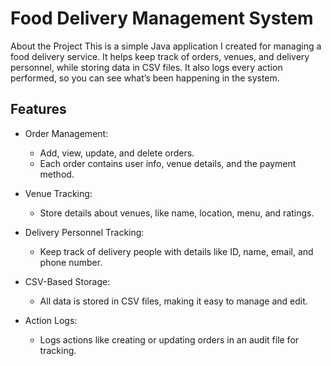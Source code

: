 # Food Delivery Management System 
About the Project
This is a simple Java application I created for managing a food delivery service. It helps keep track of orders, venues, and delivery personnel, while storing data in CSV files. 
It also logs every action performed, so you can see what’s been happening in the system.

## Features
* Order Management:
    * Add, view, update, and delete orders.
    * Each order contains user info, venue details, and the payment method.

* Venue Tracking:
   * Store details about venues, like name, location, menu, and ratings.

* Delivery Personnel Tracking:
   * Keep track of delivery people with details like ID, name, email, and phone number.

* CSV-Based Storage:
   * All data is stored in CSV files, making it easy to manage and edit.

* Action Logs:
   * Logs actions like creating or updating orders in an audit file for tracking.
